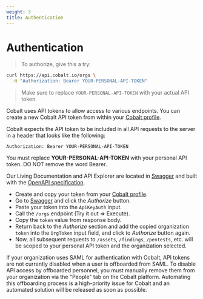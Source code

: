```yaml
---
weight: 3
title: Authentication
---
```


# Authentication

> To authorize, give this a try:

```sh
curl https://api.cobalt.io/orgs \
  -H "Authorization: Bearer YOUR-PERSONAL-API-TOKEN"
```

> Make sure to replace `YOUR-PERSONAL-API-TOKEN` with your actual API token.

Cobalt uses API tokens to allow access to various endpoints. You can create a new Cobalt API token from within your
[Cobalt profile](https://app.cobalt.io/settings/api-token).

Cobalt expects the API token to be included in all API requests to the server in a header that looks like the following:

`Authorization: Bearer YOUR-PERSONAL-API-TOKEN`

<aside class="notice">
You must replace <strong>YOUR-PERSONAL-API-TOKEN</strong> with your personal API token. DO NOT remove the word Bearer.
</aside>

Our Living Documentation and API Explorer are located in [Swagger](https://app.swaggerhub.com/apis/CobaltLab/cobalt-api/)
and built with the [OpenAPI specification](https://swagger.io/specification/).

- Create and copy your token from your [Cobalt profile](https://app.cobalt.io/settings/api-token).
- Go to [Swagger](https://app.swaggerhub.com/apis/CobaltLab/cobalt-api/) and click the _Authorize_ button.
- Paste your token into the `ApiKeyAuth` input.
- Call the `/orgs` endpoint (Try it out => Execute).
- Copy the `token` value from response body.
- Return back to the _Authorize_ section and add the copied organization `token` into the `OrgToken` input field, and
  click to _Authorize_ button again.
- Now, all subsequent requests to `/assets`, `/findings`, `/pentests`, etc. will be scoped to your personal API token
  and the organization selected.

<aside class="warning">
If your organization uses SAML for authentication with Cobalt, API tokens are not currently disabled when a user is
offboarded from SAML. To disable API access by offboarded personnel, you must manually remove them from your
organization via the "People" tab on the Cobalt platform. Automating this offboarding process is a high-priority issue
for Cobalt and an automated solution will be released as soon as possible.
</aside>
